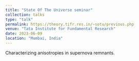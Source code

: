 ```yaml
---
title: "State Of The Universe seminar"
collection: talks
type: "talk"
permalink: https://theory.tifr.res.in/~sotu/previous.php
venue: "Tata Institute for Fundamental Research"
date: 2023-06-09
location: "Mumbai, India"
---
```


Characterizing anisotropies in supernova remnants.
